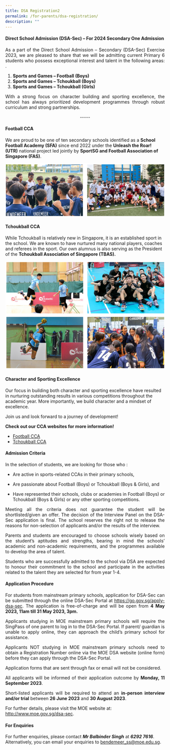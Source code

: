 ```yaml
---
title: DSA Registration2
permalink: /for-parents/dsa-registration/
description: ""
---
```

#### **Direct School Admission (DSA-Sec) – For 2024 Secondary One Admission**

<p style="text-align:justify">As a part of the Direct School Admission – Secondary (DSA-Sec) Exercise 2023, we are pleased to share that we will be admitting current Primary 6 students who possess exceptional interest and talent in the following areas: .</p>

1.	**Sports and Games – Football (Boys)**
2.	**Sports and Games – Tchoukball (Boys)**
3.	**Sports and Games – Tchoukball (Girls)** 

<p style="text-align:justify">With a strong focus on character building and sporting excellence, the school has always prioritized development programmes through robust curriculum and strong partnerships. </p>

<p style="text-align:center">-----</p>

#### Football CCA 

We are proud to be one of ten secondary schools identified as a **School Football Academy (SFA)** since end 2022 under the **Unleash the Roar! (UTR)** national project led jointly by **SportSG and Football Association of Singapore (FAS)**. 

![](/images/Usefullinks/dsa-football.jpg)


#### Tchoukball CCA 

While Tchoukball is relatively new in Singapore, it is an established sport in the school. We are known to have nurtured many national players, coaches and referees in the sport. Our own alumnus is also serving as the President of the <b>Tchoukball Association of Singapore (TBAS). </b>

![](/images/Usefullinks/dsa-tchoukball.jpg)


#### Character and Sporting Excellence 

Our focus in building both character and sporting excellence have resulted in nurturing outstanding results in various competitions throughout the academic year.  More importantly, we build character and a mindset of excellence. 

Join us and look forward to a journey of development!  

**Check out our CCA websites for more information!** 
<br>
* [Football CCA](/cca/sports/football/)
* [Tchoukball CCA](/cca/sports/tchoukball/) 


#### Admission Criteria

<p style="text-align:justify">In the selection of students, we are looking for those who :</p>

* <p style="text-align:justify">Are active in sports-related CCAs in their primary schools,</p>
* <p style="text-align:justify">Are passionate about Football (Boys) or Tchoukball (Boys &amp; Girls), and</p>
* <p style="text-align:justify">Have represented their schools, clubs or academies in Football (Boys) or Tchoukball (Boys &amp; Girls) or any other sporting competitions.</p>

<p style="text-align:justify">Meeting all the criteria does not guarantee the student will be shortlisted/given an offer. The decision of the Interview Panel on the DSA-Sec application is final.  The school reserves the right not to release the reasons for non-selection of applicants and/or the results of the interview.</p>

<p style="text-align:justify">Parents and students are encouraged to choose schools wisely based on the student’s aptitudes and strengths, bearing in mind the schools’ academic and non-academic requirements, and the programmes available to develop the area of talent.</p>


<p style="text-align:justify">Students who are successfully admitted to the school via DSA are expected to honour their commitment to the school and participate in the activities related to the talent they are selected for from year 1-4.</p>


#### Application Procedure

<p style="text-align:justify">For students from mainstream primary schools, application for DSA-Sec can be submitted through the online DSA-Sec Portal at <a href="https://go.gov.sg/apply-dsa-sec">https://go.gov.sg/apply-dsa-sec</a>. The application is free-of-charge and will be open from <b>4 May 2023, 11am till 31 May 2023, 3pm.</b></p>

<p style="text-align:justify">Applicants studying in MOE mainstream primary schools will require the SingPass of one parent to log in to the DSA-Sec Portal. If parent/ guardian is unable to apply online, they can approach the child’s primary school for assistance. </p>
	
<p style="text-align:justify">Applicants NOT studying in MOE mainstream primary schools need to obtain a Registration Number online via the MOE DSA website (online form) before they can apply through the DSA-Sec Portal.</p>

<p style="text-align:justify">Application forms that are sent through fax or email will not be considered.</p>

<p style="text-align:justify">All applicants will be informed of their application outcome by <b>Monday, 11 September 2023</b>.</p>

<p style="text-align:justify">Short-listed applicants will be required to attend an <b>in-person interview and/or trial</b> between  <b>26 June 2023</b> and <b>30 August 2023</b>.</p>

For further details, please visit the MOE website at: <a href="https://www.moe.gov.sg/dsa-sec">http://www.moe.gov.sg/dsa-sec</a>.
<br>



#### For Enquiries

For further enquiries, please contact ***Mr Balbinder Singh*** at ***6292 7616***. Alternatively, you can email your enquiries to bendemeer_ss@moe.edu.sg.